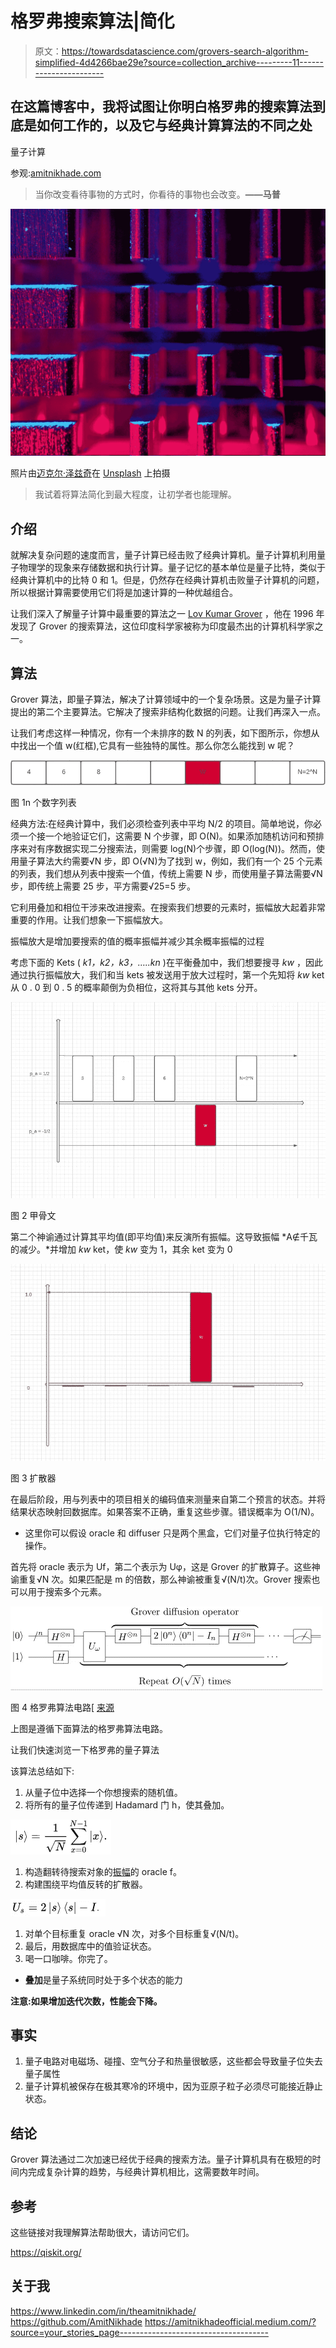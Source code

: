 # 格罗弗搜索算法|简化

> 原文：<https://towardsdatascience.com/grovers-search-algorithm-simplified-4d4266bae29e?source=collection_archive---------11----------------------->

## 在这篇博客中，我将试图让你明白格罗弗的搜索算法到底是如何工作的，以及它与经典计算算法的不同之处

量子计算

参观:[amitnikhade.com](https://amitnikhade.com/)

> 当你改变看待事物的方式时，你看待的事物也会改变。**——马普**

![](img/8ba406a129cd1635b9b015a2b1cdbdec.png)

照片由[迈克尔·泽兹奇](https://unsplash.com/@lazycreekimages?utm_source=unsplash&utm_medium=referral&utm_content=creditCopyText)在 [Unsplash](https://unsplash.com/s/photos/quantum?utm_source=unsplash&utm_medium=referral&utm_content=creditCopyText) 上拍摄

> 我试着将算法简化到最大程度，让初学者也能理解。

## 介绍

就解决复杂问题的速度而言，量子计算已经击败了经典计算机。量子计算机利用量子物理学的现象来存储数据和执行计算。量子记忆的基本单位是量子比特，类似于经典计算机中的比特 0 和 1。但是，仍然存在经典计算机击败量子计算机的问题，所以根据计算需要使用它们将是加速计算的一种优越组合。

让我们深入了解量子计算中最重要的算法之一 [Lov Kumar Grover](https://en.wikipedia.org/wiki/Lov_Grover) ，他在 1996 年发现了 Grover 的搜索算法，这位印度科学家被称为印度最杰出的计算机科学家之一。

## 算法

Grover 算法，即量子算法，解决了计算领域中的一个复杂场景。这是为量子计算提出的第二个主要算法。它解决了搜索非结构化数据的问题。让我们再深入一点。

让我们考虑这样一种情况，你有一个未排序的数 N 的列表，如下图所示，你想从中找出一个值 w(红框),它具有一些独特的属性。那么你怎么能找到 w 呢？

![](img/498dd6a037926039a1131c23fbe3ced2.png)

图 1n 个数字列表

经典方法:在经典计算中，我们必须检查列表中平均 N/2 的项目。简单地说，你必须一个接一个地验证它们，这需要 N 个步骤，即 O(N)。如果添加随机访问和预排序来对有序数据实现二分搜索法，则需要 log(N)个步骤，即 O(log(N))。然而，使用量子算法大约需要√N 步，即 O(√N)为了找到 w，例如，我们有一个 25 个元素的列表，我们想从列表中搜索一个值，传统上需要 N 步，而使用量子算法需要√N 步，即传统上需要 25 步，平方需要√25=5 步。

它利用叠加和相位干涉来改进搜索。在搜索我们想要的元素时，振幅放大起着非常重要的作用。让我们想象一下振幅放大。

振幅放大是增加要搜索的值的概率振幅并减少其余概率振幅的过程

考虑下面的 Kets ( *k1，k2，k3，…..kn* )在平衡叠加中，我们想要搜寻 *kw* ，因此通过执行振幅放大，我们和当 kets 被发送用于放大过程时，第一个先知将 *kw* ket 从 0 . 0 到 0 . 5 的概率颠倒为负相位，这将其与其他 kets 分开。

![](img/158dfc4f99b02fb5ff0978a195ee7b10.png)

图 2 甲骨文

第二个神谕通过计算其平均值(即平均值)来反演所有振幅。这导致振幅 *A∉千瓦的减少。*并增加 *kw* ket，使 *kw* 变为 1，其余 ket 变为 0

![](img/932edb0e276c8ab94a327c2b5d1567be.png)

图 3 扩散器

在最后阶段，用与列表中的项目相关的编码值来测量来自第二个预言的状态。并将结果状态映射回数据库。如果答案不正确，重复这些步骤。错误概率为 O(1/N)。

*   这里你可以假设 oracle 和 diffuser 只是两个黑盒，它们对量子位执行特定的操作。

首先将 oracle 表示为 Uf，第二个表示为 Uφ，这是 Grover 的扩散算子。这些神谕重复√N 次。如果匹配是 m 的倍数，那么神谕被重复√(N/t)次。Grover 搜索也可以用于搜索多个元素。

![](img/cebf9772e6a373c742be7f6ad842be38.png)

图 4 格罗弗算法电路[ [来源](https://upload.wikimedia.org/wikipedia/commons/thumb/a/ae/Grovers_algorithm.svg/500px-Grovers_algorithm.svg.png)

上图是遵循下面算法的格罗弗算法电路。

让我们快速浏览一下格罗弗的量子算法

该算法总结如下:

1.  从量子位中选择一个你想搜索的随机值。
2.  将所有的量子位传递到 Hadamard 门 h，使其叠加。

![](img/21ab83c2e95647a5051a08515948e91d.png)

1.  构造翻转待搜索对象的[振幅](https://www.britannica.com/science/amplitude-physics#:~:text=Amplitude%2C%20in%20physics%2C%20the%20maximum,length%20of%20the%20vibration%20path.)的 oracle f。
2.  构建围绕平均值反转的扩散器。

![](img/86bcda33c46fa5f2b50aba3d075fa254.png)

1.  对单个目标重复 oracle √N 次，对多个目标重复√(N/t)。
2.  最后，用数据库中的值验证状态。
3.  喝一口咖啡。你完了。

*   **叠加**是量子系统同时处于多个状态的能力

**注意:如果增加迭代次数，性能会下降。**

## 事实

1.  量子电路对电磁场、碰撞、空气分子和热量很敏感，这些都会导致量子位失去量子属性
2.  量子计算机被保存在极其寒冷的环境中，因为亚原子粒子必须尽可能接近静止状态。

## 结论

Grover 算法通过二次加速已经优于经典的搜索方法。量子计算机具有在极短的时间内完成复杂计算的趋势，与经典计算机相比，这需要数年时间。

## 参考

这些链接对我理解算法帮助很大，请访问它们。

<https://qiskit.org/>    

## 关于我

<https://www.linkedin.com/in/theamitnikhade/>  <https://github.com/AmitNikhade>  <https://amitnikhadeofficial.medium.com/?source=your_stories_page-------------------------------------> 